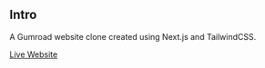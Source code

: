 ## Intro
A Gumroad website clone created using Next.js and TailwindCSS.
 
 [Live Website](https://cute-truffle-ba32fc.netlify.app/) 

